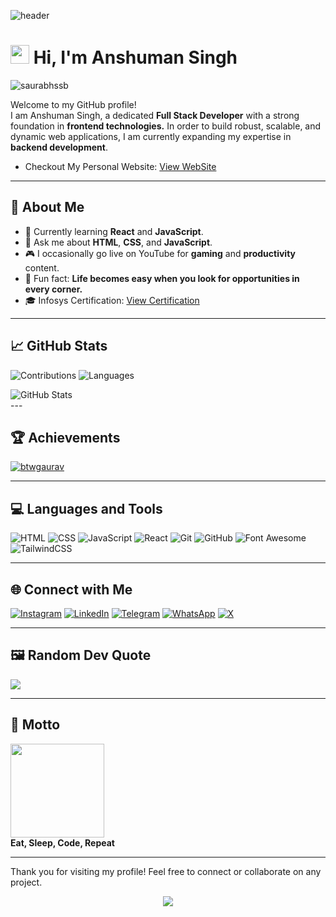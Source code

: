 ![header](https://capsule-render.vercel.app/api?type=waving&color=ff0033&height=180&section=header&text=welcome&fontSize=90&fontColor=fff&&fontAlignY=35&desc=To_My%20github%20profile&descSize=20&descAlign=70)

# <img src = "https://raw.githubusercontent.com/MartinHeinz/MartinHeinz/master/wave.gif" width = 30px> Hi, I'm Anshuman Singh

<img src="https://komarev.com/ghpvc/?username=btwGaurav&label=Profile%20views&color=0e75b6&style=flat" alt="saurabhssb" />

Welcome to my GitHub profile!  
I am Anshuman Singh, a dedicated **Full Stack Developer** with a strong foundation in **frontend technologies.**
In order to build robust, scalable, and dynamic web applications, I am currently expanding my expertise in **backend development**. 
- Checkout My Personal Website: [View WebSite](https://salvatorbygaurav.netlify.app/)

---

## 🌟 About Me

- 🔭 Currently learning **React** and **JavaScript**.
- 💬 Ask me about **HTML**, **CSS**, and **JavaScript**.
- 🎮 I occasionally go live on YouTube for **gaming** and **productivity** content.
- 🌟 Fun fact: **Life becomes easy when you look for opportunities in every corner.**
- 🎓 Infosys Certification: [View Certification](https://shorturl.at/cvKCI)

---

## 📈 GitHub Stats

![Contributions](https://github-readme-streak-stats.herokuapp.com/?user=btwGaurav&theme=dark&count_private=true)
![Languages](https://github-readme-stats.vercel.app/api/top-langs/?username=btwGaurav&layout=compact&theme=dark)
<div>
<img align="center" src="https://github-readme-stats.vercel.app/api?username=btwGaurav&show_icons=true&locale=en&v=2&layout=compact&theme=dark" alt="GitHub Stats" />
</div>
---

## 🏆 Achievements

<p align="left"> <a href="https://github.com/ryo-ma/github-profile-trophy"><img src="https://github-profile-trophy.vercel.app/?username=btwgaurav" alt="btwgaurav" /></a> </p>

---

## 💻 Languages and Tools

![HTML](https://img.shields.io/badge/-HTML5-E34F26?logo=html5&logoColor=white&style=for-the-badge)
![CSS](https://img.shields.io/badge/-CSS3-1572B6?logo=css3&logoColor=white&style=for-the-badge)
![JavaScript](https://img.shields.io/badge/-JavaScript-F7DF1E?logo=javascript&logoColor=black&style=for-the-badge)
![React](https://img.shields.io/badge/-React-61DAFB?logo=react&logoColor=black&style=for-the-badge)
![Git](https://img.shields.io/badge/-Git-F05032?logo=git&logoColor=white&style=for-the-badge)
![GitHub](https://img.shields.io/badge/-GitHub-181717?logo=github&logoColor=white&style=for-the-badge)
![Font Awesome](https://img.shields.io/badge/-Font%20Awesome-528DD7?logo=font-awesome&logoColor=white&style=for-the-badge)
![TailwindCSS](https://img.shields.io/badge/tailwindcss-%2338B2AC.svg?style=for-the-badge&logo=tailwind-css&logoColor=white)


---

## 🌐 Connect with Me

[![Instagram](https://img.shields.io/badge/Instagram-E4405F?logo=instagram&logoColor=white&style=for-the-badge)](https://www.instagram.com/_btw_gaurav)
[![LinkedIn](https://img.shields.io/badge/LinkedIn-0A66C2?logo=linkedin&logoColor=white&style=for-the-badge)](https://www.linkedin.com/in/gaurav-singh-941271339/)
[![Telegram](https://img.shields.io/badge/Telegram-26A5E4?logo=telegram&logoColor=white&style=for-the-badge)](https://t.me/+919755506362)
[![WhatsApp](https://img.shields.io/badge/WhatsApp-25D366?logo=whatsapp&logoColor=white&style=for-the-badge)](https://wa.me/9755506362)
[![X](https://img.shields.io/badge/X-%23000000.svg?style=for-the-badge&logo=X&logoColor=white)](https://x.com/btw__Gaurav)

---

## 🖼️ Random Dev Quote

![](https://quotes-github-readme.vercel.app/api?type=horizontal&theme=radical)

---

## 🌟 Motto
<img src="https://user-images.githubusercontent.com/74038190/229223263-cf2e4b07-2615-4f87-9c38-e37600f8381a.gif" width="150px"> <br>
**Eat, Sleep, Code, Repeat**



---

Thank you for visiting my profile! Feel free to connect or collaborate on any project.

<p align="center">
  <img src="https://capsule-render.vercel.app/api?type=waving&color=gradient&height=85&section=footer"/>
</p>

